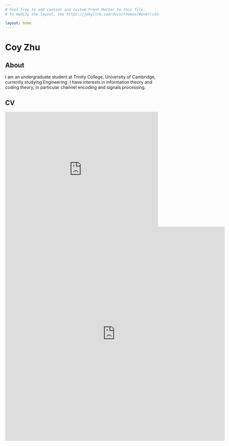 ```yaml
---
# Feel free to add content and custom Front Matter to this file.
# To modify the layout, see https://jekyllrb.com/docs/themes/#overriding-theme-defaults

layout: home
---
```


# Coy Zhu

## About

I am an undergraduate student at Trinity College, University of Cambridge, currently studying Engineering.
I have interests in information theory and coding theory, in particular channel encoding and signals processing.

## CV

<embed src="https://Coy-Z.github.io/_files/CV_Coy.pdf" width="500" height="375" type="application/pdf">

<iframe src="https://Coy-Z.github.io/_files/CV_Coy.pdf" style="width:718px; height:700px;" frameborder="0"></iframe>
